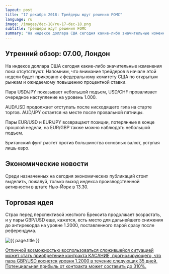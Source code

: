```yaml
---
layout: post
title: "17 декабря 2018: Трейдеры ждут решения FOMC"
language: ru
image: /images/dec-18/ru-17-dec-18.png
subtitle: Трейдеры ждут решения FOMC
summary: "На индексе доллара США сегодня какие-либо значительные изменения пока отсутствуют. Напомним, что внимание трейдеров в начале этой недели будет приковано к федеральному комитету США по открытым рынкам и ожидаемому повышению процентной ставки"
---
```

## Утренний обзор: 07.00, Лондон
 
На индексе доллара США сегодня какие-либо значительные изменения пока отсутствуют. Напомним, что внимание трейдеров в начале этой недели будет приковано к федеральному комитету США по открытым рынкам и ожидаемому повышению процентной ставки.

Пара USD/JPY показывает небольшой подъем, USD/CHF проваливает очередное наступление на уровень 1.000.

AUD/USD продолжает отступать после нисходящего гэпа на старте торгов. AUD/JPY остается на месте после провальной пятницы.

Пары EUR/USD и EUR/JPY возвращают позиции, потерянные в конце прошлой недели, на EUR/GBP также можно наблюдать небольшой подъем.

Британский фунт растет против большинства основных валют, уступая лишь евро.
 
## Экономические новости
 
Среди назначенных на сегодня экономических публикаций стоит выделить, пожалуй, только выход индекса производственной активности в штате Нью-Йорк в 13.30.

## Торговая идея
 
Страх перед перспективой жесткого Брексита продолжает возрастать, и у пары GBP/USD еще, кажется, есть место для дальнейшего снижения до антирекорда на уровне 1.2000, поставленного парой сразу после референдума.

<img src="{{ site.url }}/images/dec-18/ru-17-dec-18.png" alt="{{ page.title }}"  title="{{ page.title }}">

<a href="%LINK%%?currency=USD&market=forex&underlying=frxGBPUSD&formname=touchnotouch&duration_amount=35&duration_units=d&amount=10&amount_type=stake&expiry_type=duration&barrier=1.200" target="_blank" rel="noopener noreferrer nofollow">Отличной возможностью воспользоваться сложившейся ситуацией может стать приобретение контракта КАСАНИЕ, прогнозирующего, что пара GBP/USD коснется уровня 1.2000 в течение следующих 35 дней. Потенциальная прибыль от контракта может составить до 310%.</a>
